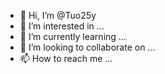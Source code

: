 - 👋 Hi, I’m @Tuo25y
- 👀 I’m interested in ...
- 🌱 I’m currently learning ...
- 💞️ I’m looking to collaborate on ...
- 📫 How to reach me ...

<!---
Tuo25y/Tuo25y is a ✨ special ✨ repository because its `README.md` (this file) appears on your GitHub profile.
You can click the Preview link to take a look at your changes.
--->
